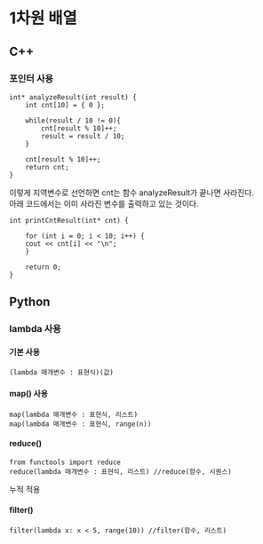 <h1>1차원 배열</h1>
<h2>C++</h2>

<h3>포인터 사용</h3>
<p>
  
	int* analyzeResult(int result) {
	    int cnt[10] = { 0 };
	
	    while(result / 10 != 0){
	        cnt[result % 10]++;
	        result = result / 10;			
	    }	
	
	    cnt[result % 10]++;
	    return cnt;
  	}

</p>

<p>
  
  이렇게 지역변수로 선언하면 cnt는 함수 analyzeResult가 끝나면 사라진다.<br>
  아래 코드에서는 이미 사라진 변수를 출력하고 있는 것이다.
</p>

<p>
	
	int printCntResult(int* cnt) {
	
	    for (int i = 0; i < 10; i++) {
		cout << cnt[i] << "\n";
	    }

	    return 0;
	}

</p>
  
<h2>Python</h2>
<h3>lambda 사용</h3>

<h4>기본 사용</h4>
<p>
	
	(lambda 매개변수 : 표현식)(값)
	
</p>

<h4>map() 사용</h4>

<p>

	map(lambda 매개변수 : 표현식, 리스트)
	map(lambda 매개변수 : 표현식, range(n))

</p>

<h4>reduce()</h4>

<p>

	from functools import reduce
	reduce(lambda 매개변수 : 표현식, 리스트) //reduce(함수, 시퀀스)
	
</p>

<p>누적 적용</p>

<h4>filter()</h4>

<p>
	
	filter(lambda x: x < 5, range(10)) //filter(함수, 리스트)
			       
</p>

